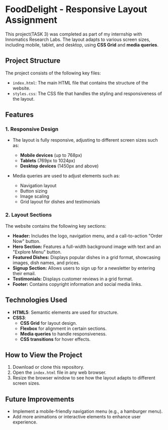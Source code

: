 
# FoodDelight - Responsive Layout Assignment

This project(TASK 3) was completed as part of my internship with Innomatics Research Labs.
The layout adapts to various screen sizes, including mobile, tablet, and desktop, using **CSS Grid** and **media queries**.

## Project Structure

The project consists of the following key files:

- `index.html`: The main HTML file that contains the structure of the website.
- `styles.css`: The CSS file that handles the styling and responsiveness of the layout.

## Features

### 1. Responsive Design
- The layout is fully responsive, adjusting to different screen sizes such as:
  - **Mobile devices** (up to 768px)
  - **Tablets** (769px to 1024px)
  - **Desktop devices** (1450px and above)
  
- Media queries are used to adjust elements such as:
  - Navigation layout
  - Button sizing
  - Image scaling
  - Grid layout for dishes and testimonials

### 2. Layout Sections
The website contains the following key sections:
- **Header:** Includes the logo, navigation menu, and a call-to-action "Order Now" button.
- **Hero Section:** Features a full-width background image with text and an "Explore Menu" button.
- **Featured Dishes:** Displays popular dishes in a grid format, showcasing images, dish names, and prices.
- **Signup Section:** Allows users to sign up for a newsletter by entering their email.
- **Testimonials:** Displays customer reviews in a grid format.
- **Footer:** Contains copyright information and social media links.

## Technologies Used
- **HTML5**: Semantic elements are used for structure.
- **CSS3**: 
  - **CSS Grid** for layout design.
  - **Flexbox** for alignment in certain sections.
  - **Media queries** to handle responsiveness.
  - **CSS transitions** for hover effects.
  
## How to View the Project
1. Download or clone this repository.
2. Open the `index.html` file in any web browser.
3. Resize the browser window to see how the layout adapts to different screen sizes.

## Future Improvements
- Implement a mobile-friendly navigation menu (e.g., a hamburger menu).
- Add more animations or interactive elements to enhance user experience.

